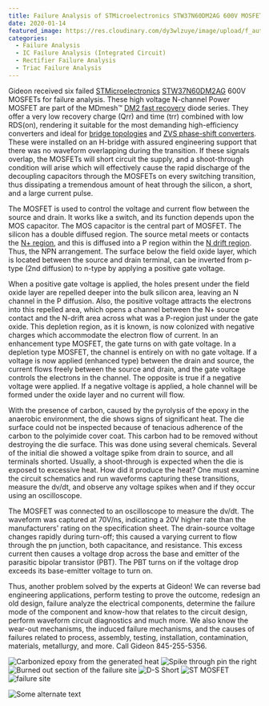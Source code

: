 ```yaml
---
title: Failure Analysis of STMicroelectronics STW37N60DM2AG 600V MOSFETs
date: 2020-01-14
featured_image: https://res.cloudinary.com/dy3wlzuye/image/upload/f_auto,c_scale,w_250/v1/GideonLabs/Q3-pcb-1.jpg
categories:
  - Failure Analysis
  - IC Failure Analysis (Integrated Circuit)
  - Rectifier Failure Analysis
  - Triac Failure Analysis
---
```


Gideon received six failed [STMicroelectronics](https://www.st.com/content/st_com/en.html) [STW37N60DM2AG](https://www.mouser.com/ProductDetail/STMicroelectronics/STW37N60DM2AG?qs=XtgyILOJlWMIgM%2FUAagj6g%3D%3D) 600V MOSFETs for failure analysis. These high voltage N-channel Power MOSFET are part of the MDmesh™ [DM2 fast recovery](https://electronicscoach.com/fast-recovery-diode.html) diode series. They offer a very low recovery charge (Qrr) and time (trr) combined with low RDS(on), rendering it suitable for the most demanding high-efficiency converters and ideal for [bridge topologies](https://www.we-online.com/web/en/electronic_components/news_pbs/blog_pbcm/blog_detail-worldofelectronics_45887.php) and [ZVS phase-shift converters](https://ieeexplore.ieee.org/document/5351846). These were installed on an H-bridge with assured engineering support that there was no waveform overlapping during the transition. If these signals overlap, the MOSFETs will short circuit the supply, and a shoot-through condition will arise which will effectively cause the rapid discharge of the decoupling capacitors through the MOSFETs on every switching transition, thus dissipating a tremendous amount of heat through the silicon, a short, and a large current pulse.

The MOSFET is used to control the voltage and current flow between the source and drain. It works like a switch, and its function depends upon the MOS capacitor. The MOS capacitor is the central part of MOSFET. The silicon has a double diffused region. The source metal meets or contacts the [N+ region](<https://en.wikipedia.org/wiki/Doping_(semiconductor)>), and this is diffused into a P region within the [N drift region](http://www.iue.tuwien.ac.at/phd/park/node41.html). Thus, the NPN arrangement. The surface below the field oxide layer, which is located between the source and drain terminal, can be inverted from p-type (2nd diffusion) to n-type by applying a positive gate voltage.

When a positive gate voltage is applied, the holes present under the field oxide layer are repelled deeper into the bulk silicon area, leaving an N channel in the P diffusion. Also, the positive voltage attracts the electrons into this repelled area, which opens a channel between the N+ source contact and the N-drift area across what was a P-region just under the gate oxide. This depletion region, as it is known, is now colonized with negative charges which accommodate the electron flow of current. In an enhancement type MOSFET, the gate turns on with gate voltage. In a depletion type MOSFET, the channel is entirely on with no gate voltage. If a voltage is now applied (enhanced type) between the drain and source, the current flows freely between the source and drain, and the gate voltage controls the electrons in the channel. The opposite is true if a negative voltage were applied. If a negative voltage is applied, a hole channel will be formed under the oxide layer and no current will flow.

With the presence of carbon, caused by the pyrolysis of the epoxy in the anaerobic environment, the die shows signs of significant heat. The die surface could not be inspected because of tenacious adherence of the carbon to the polyimide cover coat. This carbon had to be removed without destroying the die surface. This was done using several chemicals. Several of the initial die showed a voltage spike from drain to source, and all terminals shorted. Usually, a shoot-through is expected when the die is exposed to excessive heat. How did it produce the heat? One must examine the circuit schematics and run waveforms capturing these transitions, measure the dv/dt, and observe any voltage spikes when and if they occur using an oscilloscope.

The MOSFET was connected to an oscilloscope to measure the dv/dt. The waveform was captured at 70V/ns, indicating a 20V higher rate than the manufacturers' rating on the specification sheet. The drain-source voltage changes rapidly during turn-off; this caused a varying current to flow through the pn junction, both capacitance, and resistance. This excess current then causes a voltage drop across the base and emitter of the parasitic bipolar transistor (PBT). The PBT turns on if the voltage drop exceeds its base-emitter voltage to turn on.

Thus, another problem solved by the experts at Gideon! We can reverse bad engineering applications, perform testing to prove the outcome, redesign an old design, failure analyze the electrical components, determine the failure mode of the component and know-how that relates to the circuit design, perform waveform circuit diagnostics and much more. We also know the wear-out mechanisms, the induced failure mechanisms, and the causes of failures related to process, assembly, testing, installation, contamination, materials, metallurgy, and more. Call Gideon 845-255-5356.

![Carbonized epoxy from the generated heat](https://res.cloudinary.com/dy3wlzuye/image/upload/f_auto,c_scale,w_300/GideonLabs/Q3-pcb-1.jpg 'Carbonized epoxy from the generated heat')
![Spike through pin the right](https://res.cloudinary.com/dy3wlzuye/image/upload/f_auto,c_scale,w_300/GideonLabs/blue-8.jpg 'Spike through pin the right')
![Burned out section of the failure site](https://res.cloudinary.com/dy3wlzuye/image/upload/f_auto,c_scale,w_300/GideonLabs/vhx-q4-4.jpg 'Burned out section of the failure site')
![D-S Short](https://res.cloudinary.com/dy3wlzuye/image/upload/f_auto,c_scale,w_300/GideonLabs/Q4-pcb-2.jpg 'D-S Short')
![ST MOSFET](https://res.cloudinary.com/dy3wlzuye/image/upload/f_auto,c_scale,w_300/GideonLabs/blue-1.jpg 'ST MOSFET')
![failure site](https://res.cloudinary.com/dy3wlzuye/image/upload/f_auto,c_scale,w_300/GideonLabs/vhx-q4-5.jpg 'Failure site')

![Some alternate text](https://res.cloudinary.com/dy3wlzuye/image/upload/v1579011423/GideonLabs/Q4-pcb-2.jpg 'Title')
